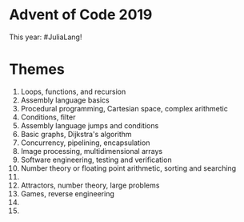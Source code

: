 # Advent of Code 2019
This year: #JuliaLang!

# Themes
1. Loops, functions, and recursion
2. Assembly language basics
3. Procedural programming, Cartesian space, complex arithmetic
4. Conditions, filter
5. Assembly language jumps and conditions
6. Basic graphs, Dijkstra's algorithm
7. Concurrency, pipelining, encapsulation
8. Image processing, multidimensional arrays
9. Software engineering, testing and verification
10. Number theory or floating point arithmetic, sorting and searching
11. 
12. Attractors, number theory, large problems
13. Games, reverse engineering
14. 
15. 
